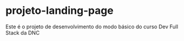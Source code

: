 # projeto-landing-page
Este é o projeto de desenvolvimento do modo básico do curso Dev Full Stack da DNC
